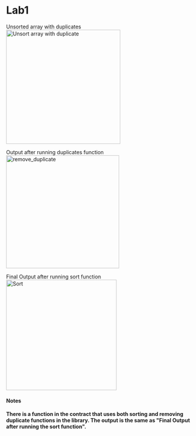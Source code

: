 <h1>Lab1</h1>
Unsorted array with duplicates </n>
<img width="309" alt="Unsort array with duplicate" src="https://github.com/LoChingHei/BCDV4028_Lab/assets/145512379/ae55bb70-56e1-464a-bb57-c79cbac8e277">

Output after running duplicates function </n>
<img width="306" alt="remove_duplicate" src="https://github.com/LoChingHei/BCDV4028_Lab/assets/145512379/7b77c072-9945-4b16-bab3-7e147de8cfcf">

Final Output after running sort function </n>
<img width="299" alt="Sort" src="https://github.com/LoChingHei/BCDV4028_Lab/assets/145512379/3feb8f26-adc4-4958-a26a-ff6673547c96">

<h4>Notes<h4>
There is a function in the contract that uses both sorting and removing duplicate functions in the library. The output is the same as "Final Output after running the sort function".
